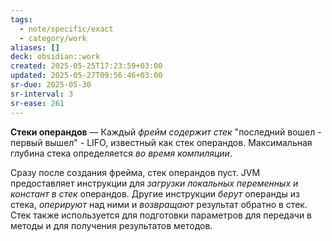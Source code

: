 ```yaml
---
tags:
  - note/specific/exact
  - category/work
aliases: []
deck: obsidian::work
created: 2025-05-25T17:23:59+03:00
updated: 2025-05-27T09:56:46+03:00
sr-due: 2025-05-30
sr-interval: 3
sr-ease: 261
---
```


**Стеки операндов**
—
Каждый *фрейм содержит стек* "последний вошел - первый вышел" - LIFO, известный как стек операндов. Максимальная глубина стека определяется *во время компиляции*.

Сразу после создания фрейма, стек операндов пуст. JVM предоставляет инструкции для *загрузки локальных переменных и констант в стек* операндов. Другие инструкции *берут* операнды из стека, *оперируют* над ними и *возвращают* результат обратно в стек. Стек также используется для подготовки параметров для передачи в методы и для получения результатов методов.
